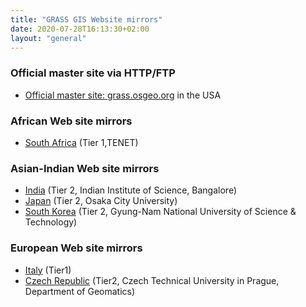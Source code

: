 ```yaml
---
title: "GRASS GIS Website mirrors"
date: 2020-07-28T16:13:30+02:00
layout: "general"
---
```


### Official master site via HTTP/FTP

* [Official master site: grass.osgeo.org](https://grass.osgeo.org/) in the USA

### African Web site mirrors

* [South Africa](https://grass.mirror.ac.za/html/) (Tier 1,TENET)

### Asian-Indian Web site mirrors
* [India](http://wgbis.ces.iisc.ernet.in/grass/) (Tier 2, Indian Institute of Science, Bangalore)
* [Japan](http://wgrass.media.osaka-cu.ac.jp/grassh/) (Tier 2, Osaka City University)
* [South Korea](http://pinus.gntech.ac.kr/grass/) (Tier 2, Gyung-Nam National University of Science &amp; Technology)

### European Web site mirrors

* [Italy](http://grass.mirror.download.it) (Tier1)
* [Czech Republic](http://grass.fsv.cvut.cz) (Tier2, Czech Technical University in Prague, Department of Geomatics)
